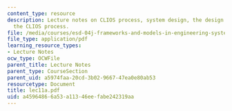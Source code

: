 ```yaml
---
content_type: resource
description: Lecture notes on CLIOS process, system design, the design aspects of
  the CLIOS process.
file: /media/courses/esd-04j-frameworks-and-models-in-engineering-systems-engineering-system-design-spring-2007/a45964866a53a11346eefabe242319aa_lec11a.pdf
file_type: application/pdf
learning_resource_types:
- Lecture Notes
ocw_type: OCWFile
parent_title: Lecture Notes
parent_type: CourseSection
parent_uid: a5974faa-20cd-3b02-9667-47ea0e80ab53
resourcetype: Document
title: lec11a.pdf
uid: a4596486-6a53-a113-46ee-fabe242319aa
---
```

